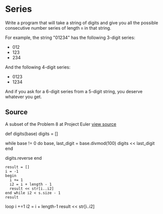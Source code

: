 # Series

Write a program that will take a string of digits and give you all the possible consecutive number series of length `n` in that string.

For example, the string "01234" has the following 3-digit series:

- 012
- 123
- 234

And the following 4-digit series:

- 0123
- 1234

And if you ask for a 6-digit series from a 5-digit string, you deserve
whatever you get.


## Source

A subset of the Problem 8 at Project Euler [view source](http://projecteuler.net/problem=8)

def digits(base)
  digits = []

  while base != 0 do
    base, last_digit = base.divmod(100)
    digits << last_digit
  end

  digits.reverse
end


    result = []
    i = -1
    begin
      i += 1
      i2 = i + length - 1
      result << str[i..i2]
    end while i2 < s.size - 1
    result
    
    
    
   loop
     i +=1
     i2 = i + length-1
     result << str[i..i2]
     
